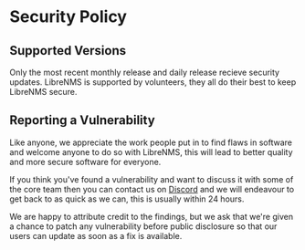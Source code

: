 # Security Policy

## Supported Versions

Only the most recent monthly release and daily release recieve security updates.
LibreNMS is supported by volunteers, they all do their best to keep LibreNMS secure.

## Reporting a Vulnerability

Like anyone, we appreciate the work people put in to find flaws in
software and welcome anyone to do so with LibreNMS, this will lead to
better quality and more secure software for everyone.

If you think you've found a vulnerability and want to discuss it with
some of the core team then you can contact us on
[Discord](https://discord.com/invite/librenms) and we will endeavour to
get back to as quick as we can, this is usually within 24 hours.

We are happy to attribute credit to the findings, but we ask that we're
given a chance to patch any vulnerability before public disclosure so
that our users can update as soon as a fix is available.
